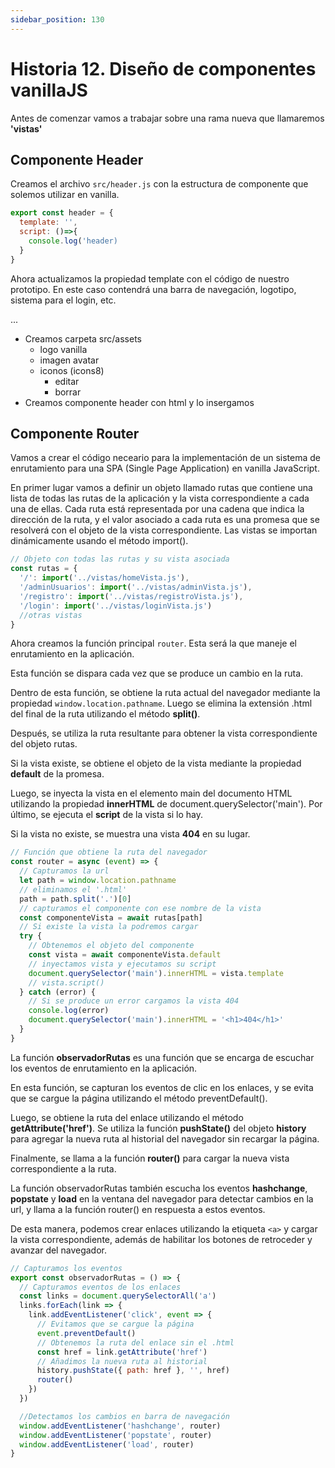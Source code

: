 ```yaml
---
sidebar_position: 130
---
```


# Historia 12. Diseño de componentes vanillaJS

Antes de comenzar vamos a trabajar sobre una rama nueva que llamaremos **'vistas'**
## Componente Header
Creamos el archivo `src/header.js` con la estructura de componente que solemos utilizar en vanilla.

```js title="header.js"
export const header = {
  template: '',
  script: ()=>{
    console.log('header)
  }
}
```

Ahora actualizamos la propiedad template con el código de nuestro prototipo. En este caso contendrá una barra de navegación, logotipo, sistema para el login, etc.

...


- Creamos carpeta src/assets
  - logo vanilla
  - imagen avatar
  - iconos (icons8)
    - editar
    - borrar
- Creamos componente header con html y lo insergamos


## Componente Router
Vamos a crear el código neceario para la implementación de un sistema de enrutamiento para una SPA (Single Page Application) en vanilla JavaScript.

En primer lugar vamos a definir un objeto llamado rutas que contiene una lista de todas las rutas de la aplicación y la vista correspondiente a cada una de ellas. Cada ruta está representada por una cadena que indica la dirección de la ruta, y el valor asociado a cada ruta es una promesa que se resolverá con el objeto de la vista correspondiente. Las vistas se importan dinámicamente usando el método import().

```js title="router.js"
// Objeto con todas las rutas y su vista asociada
const rutas = {
  '/': import('../vistas/homeVista.js'),
  '/adminUsuarios': import('../vistas/adminVista.js'),
  '/registro': import('../vistas/registroVista.js'),
  '/login': import('../vistas/loginVista.js')
  //otras vistas
}
```
Ahora creamos la función principal `router`. Esta será la que maneje el enrutamiento en la aplicación. 

Esta función se dispara cada vez que se produce un cambio en la ruta. 

Dentro de esta función, se obtiene la ruta actual del navegador mediante la propiedad `window.location.pathname`. Luego se elimina la extensión .html del final de la ruta utilizando el método **split()**. 

Después, se utiliza la ruta resultante para obtener la vista correspondiente del objeto rutas.

Si la vista existe, se obtiene el objeto de la vista mediante la propiedad **default** de la promesa. 

Luego, se inyecta la vista en el elemento main del documento HTML utilizando la propiedad **innerHTML** de document.querySelector('main'). Por último, se ejecuta el **script** de la vista si lo hay.

Si la vista no existe, se muestra una vista **404** en su lugar.

```js title="router"
// Función que obtiene la ruta del navegador
const router = async (event) => {
  // Capturamos la url
  let path = window.location.pathname
  // eliminamos el '.html'
  path = path.split('.')[0]
  // capturamos el componente con ese nombre de la vista
  const componenteVista = await rutas[path]
  // Si existe la vista la podremos cargar
  try {
    // Obtenemos el objeto del componente
    const vista = await componenteVista.default
    // inyectamos vista y ejecutamos su script
    document.querySelector('main').innerHTML = vista.template
    // vista.script()
  } catch (error) {
    // Si se produce un error cargamos la vista 404
    console.log(error)
    document.querySelector('main').innerHTML = '<h1>404</h1>'
  }
}
```
La función **observadorRutas** es una función que se encarga de escuchar los eventos de enrutamiento en la aplicación. 

En esta función, se capturan los eventos de clic en los enlaces, y se evita que se cargue la página utilizando el método preventDefault(). 

Luego, se obtiene la ruta del enlace utilizando el método **getAttribute('href')**. Se utiliza la función **pushState()** del objeto **history** para agregar la nueva ruta al historial del navegador sin recargar la página. 

Finalmente, se llama a la función **router()** para cargar la nueva vista correspondiente a la ruta.

La función observadorRutas también escucha los eventos **hashchange**, **popstate** y **load** en la ventana del navegador para detectar cambios en la url, y llama a la función router() en respuesta a estos eventos.

De esta manera, podemos crear enlaces utilizando la etiqueta `<a>` y cargar la vista correspondiente, además de habilitar los botones de retroceder y avanzar del navegador.

```js title="router.js"
// Capturamos los eventos
export const observadorRutas = () => {
  // Capturamos eventos de los enlaces
  const links = document.querySelectorAll('a')
  links.forEach(link => {
    link.addEventListener('click', event => {
      // Evitamos que se cargue la página
      event.preventDefault()
      // Obtenemos la ruta del enlace sin el .html
      const href = link.getAttribute('href')
      // Añadimos la nueva ruta al historial
      history.pushState({ path: href }, '', href)
      router()
    })
  })

  //Detectamos los cambios en barra de navegación
  window.addEventListener('hashchange', router)
  window.addEventListener('popstate', router)
  window.addEventListener('load', router)
}
```